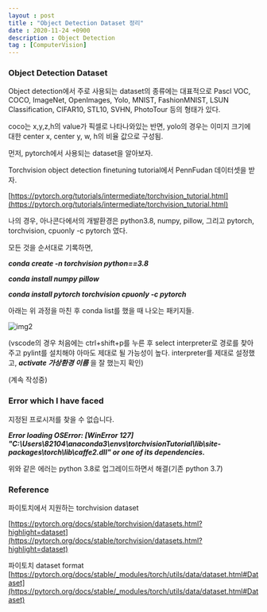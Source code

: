 ```yaml
---
layout : post
title : "Object Detection Dataset 정리"
date : 2020-11-24 +0900
description : Object Detection
tag : [ComputerVision]
---
```


### Object Detection Dataset

 Object detection에서 주로 사용되는 dataset의 종류에는 대표적으로 Pascl VOC, COCO, ImageNet, OpenImages, Yolo, MNIST, FashionMNIST, LSUN Classification, CIFAR10, STL10, SVHN, PhotoTour 등의 형태가 있다.

 coco는 x,y,z,h의 value가 픽셀로 나타나와있는 반면, yolo의 경우는 이미지 크기에 대한 center x, center y, w, h의 비율 값으로 구성됨.



 먼저, pytorch에서 사용되는 dataset을 알아보자.

 Torchvision object detection finetuning tutorial에서 PennFudan 데이터셋을 받자.

[https://pytorch.org/tutorials/intermediate/torchvision_tutorial.html](https://pytorch.org/tutorials/intermediate/torchvision_tutorial.html)

 나의 경우, 아나콘다에서의 개발환경은 python3.8, numpy, pillow, 그리고 pytorch, torchvision, cpuonly -c pytorch 였다.

 모든 것을 순서대로 기록하면,

__*conda create -n torchvision python==3.8*__

__*conda install numpy pillow*__

__*conda install pytorch torchvision cpuonly -c pytorch*__

 아래는 위 과정을 마친 후 conda list를 했을 때 나오는 패키지들.

![img2](https://raw.githubusercontent.com/ReaperMaKNaE/reapermaknae.github.io/main/assets/img/20201124-3.jpg)

(vscode의 경우 처음에는 ctrl+shift+p를 누른 후 select interpreter로 경로를 찾아주고 pylint를 설치해야 아마도 제대로 될 가능성이 높다. interpreter를 제대로 설정했고, __*activate 가상환경 이름*__ 을 잘 했는지 확인)

(계속 작성중)



### Error which I have faced



지정된 프로시저를 찾을 수 없습니다.

__*Error loading OSError: [WinError 127] "C:\Users\82104\anaconda3\envs\torchvisionTutorial\lib\site-packages\torch\lib\caffe2.dll" or one of its dependencies.*__




 위와 같은 에러는 python 3.8로 업그레이드하면서 해결(기존 python 3.7)



### Reference

파이토치에서 지원하는 torchvision dataset

[https://pytorch.org/docs/stable/torchvision/datasets.html?highlight=dataset](https://pytorch.org/docs/stable/torchvision/datasets.html?highlight=dataset)

파이토치 dataset format [https://pytorch.org/docs/stable/_modules/torch/utils/data/dataset.html#Dataset](https://pytorch.org/docs/stable/_modules/torch/utils/data/dataset.html#Dataset)